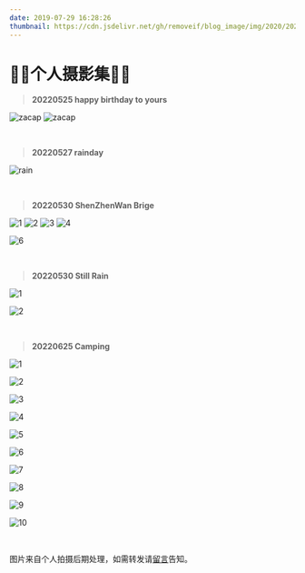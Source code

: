 ```yaml
---
date: 2019-07-29 16:28:26
thumbnail: https://cdn.jsdelivr.net/gh/removeif/blog_image/img/2020/20201030170940.png
---
```

# 🎈🎈个人摄影集🎈🎈
<!-- justified-gallery大图 -->
<!-- img-x横图 -->
<!-- img-y竖图 -->

<!-- > **20220516 地铁列车**
<div class="justified-gallery">

![白天](./20220516/train.jpg)

</div>

<br> -->

> **20220525 happy birthday to yours**
<div class="img-x">

![zacap](./2022/may/DSCF0439.jpg) ![zacap](./2022/may/DSCF0414.jpg)
</div>

<br>

> **20220527 rainday**
<div class="img-x">

![rain](./2022/may/DSCF0487.jpg)

</div>

<br>

> **20220530 ShenZhenWan Brige**
<div class="img-x">

![1](./2022/may/30/DSCF0500.jpg)
![2](./2022/may/30/DSCF0501.jpg)
![3](./2022/may/30/DSCF0506.jpg) 
![4](./2022/may/30/DSCF0514.jpg)
<!-- ![5](./2022/may/30/DSCF0542.jpg) --> 
![6](./2022/may/30/DSCF0515.jpg)
</div>

<br>

> **20220530 Still Rain**
<div class="img-x">

![1](./2022/june/13/5DD0D081-4010-4E87-92FA-E60FE471DFA6-29756-000010CA90E96970.JPG)

![2](./2022/june/13/E72DBEFC-F7D1-44FD-B9BE-25C269E64420-29756-000010CA92F1D608.JPG)
</div>

<br>

> **20220625 Camping**
<div class="img-x">

![1](./2022/june/25/08A9871D-9BA9-4A0B-BAF1-BEAFF0012BCD-50333-00001C796DF22113.JPG)

![2](./2022/june/25/ACED18D7-02B0-4754-8479-124E793A524F-50400-00001C8FF32B391F.JPG)

![3](./2022/june/25/CBB36B97-5D34-4E25-9797-C8D1F95D580D-50369-00001C7FD1ABA56F.JPG)

![4](./2022/june/25/IMG_2351.JPG)

![5](./2022/june/25/IMG_2352.JPG)

![6](./2022/june/25/IMG_2353.JPG)

![7](./2022/june/25/IMG_2354.JPG)

![8](./2022/june/25/IMG_2355.JPG)

![9](./2022/june/25/IMG_2356.JPG)

![10](./2022/june/25/IMG_2357.JPG)

</div>

<br>

图片来自个人拍摄后期处理，如需转发请<a href="/message" target="_blank">留言</a>告知。<br />
